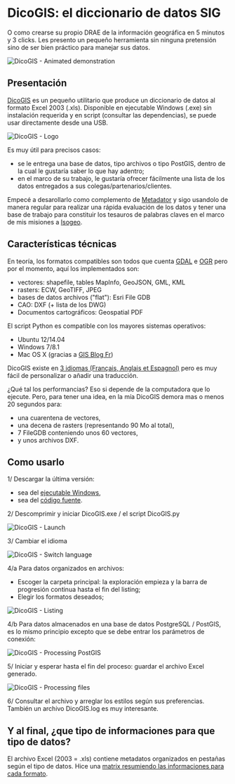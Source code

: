 # DicoGIS: el diccionario de datos SIG

O como crearse su propio DRAE de la información geográfica en 5 minutos y 3 clicks.
Les presento un pequeño herramienta sin ninguna pretensión sino de ser bien práctico para manejar sus datos.

![DicoGIS - Animated demonstration](https://raw.githubusercontent.com/Guts/DicoGIS/master/doc/DicoGIS_demo.gif "DicoGIS - Animated demonstration")

## Presentación

[DicoGIS](https://github.com/Guts/DicoGIS) es un pequeño utilitario que produce un diccionario de datos al formato Excel 2003 (.xls). Disponible en ejecutable Windows (.exe) sin instalación requerida y en script (consultar las dependencias), se puede usar directamente desde una USB.

![DicoGIS - Logo](https://raw.githubusercontent.com/Guts/DicoGIS/master/data/img/DicoGIS_logo.gif "DicoGIS - Logo")

Es muy útil para precisos casos:

- se le entrega una base de datos, tipo archivos o tipo PostGIS, dentro de la cual le gustaría saber lo que hay adentro;
- en el marco de su trabajo, le gustaría ofrecer fácilmente una lista de los datos entregados a sus colegas/partenarios/clientes.

Empecé a desarollarlo como complemento de [Metadator](http://www.datamadre.com/posts/17) y sigo usandolo de manera regular para realizar una rápida evaluación de los datos y tener una base de trabajo para constituir los tesauros de palabras claves en el marco de mis misiones a [Isogeo](http://www.isogeo.com/).

## Características técnicas

En teoría, los formatos compatibles son todos que cuenta [GDAL](http://www.gdal.org/formats_list.html) e [OGR](http://www.gdal.org/ogr_formats.html) pero por el momento, aquí los implementados son:

- vectores: shapefile, tables MapInfo, GeoJSON, GML, KML
- rasters: ECW, GeoTIFF, JPEG
- bases de datos archivos ("flat"): Esri File GDB
- CAO: DXF (+ lista de los DWG)
- Documentos cartográficos: Geospatial PDF

El script Python es compatible con los mayores sistemas operativos:

- Ubuntu 12/14.04
- Windows 7/8.1
- Mac OS X (gracias a [GIS Blog Fr](https://twitter.com/gisblogfr/status/515068147901407232))

DicoGIS existe en [3 idiomas (Français, Anglais et Espagnol)](https://github.com/Guts/DicoGIS/tree/master/data/locale) pero es muy fácil de personalizar o añadir una traducción.

¿Qué tal los performancias? Eso si depende de la computadora que lo ejecute. Pero, para tener una idea, en la mía DicoGIS demora mas o menos 20 segundos para:

- una cuarentena de vectores,
- una decena de rasters (representando 90 Mo al total),
- 7 FileGDB conteniendo unos 60 vectores,
- y unos archivos DXF.

## Como usarlo

1/ Descargar la última versión:

* sea del [ejecutable Windows](https://github.com/Guts/DicoGIS/releases),
* sea del [código fuente](https://github.com/Guts/DicoGIS/archive/master.zip).

2/ Descomprimir y iniciar DicoGIS.exe / el script DicoGIS.py

![DicoGIS - Launch](https://raw.githubusercontent.com/Guts/DicoGIS/master/doc/00a_DicoGIS_Win32exe.PNG "DicoGIS - Launch")

3/ Cambiar el idioma

![DicoGIS - Switch language](https://github.com/Guts/DicoGIS/blob/master/doc/99_DicoGIS_SwitchLanguage.gif "DicoGIS - Switch language")

4/a Para datos organizados en archivos:

- Escoger la carpeta principal: la exploración empieza y la barra de progresión continua hasta el fin del listing;
- Elegir los formatos deseados;

![DicoGIS - Listing](https://raw.githubusercontent.com/Guts/DicoGIS/master/doc/02_DicoGIS_Listing.gif "DicoGIS - Listing")

4/b Para datos almacenados en una base de datos PostgreSQL / PostGIS, es lo mismo principio excepto que se debe entrar los parámetros de conexión:

![DicoGIS - Processing PostGIS](https://raw.githubusercontent.com/Guts/DicoGIS/master/doc/06_DicoGIS_PostGIS.gif "DicoGIS - Processing PostGIS")

5/ Iniciar y esperar hasta el fin del proceso: guardar el archivo Excel generado.

![DicoGIS - Processing files](https://raw.githubusercontent.com/Guts/DicoGIS/master/doc/05_DicoGIS_Processing.gif "DicoGIS - Processing files")

6/ Consultar el archivo y arreglar los estilos según sus preferencias. También un archivo DicoGIS.log es muy interesante.


## Y al final, ¿que tipo de informaciones para que tipo de datos?

El archivo Excel (2003 = .xls) contiene metadatos organizados en pestañas según el tipo de datos. Hice una [matrix resumiendo las informaciones para cada formato](https://github.com/Guts/DicoGIS/blob/master/doc/InfosByFormats_matrix.md).

